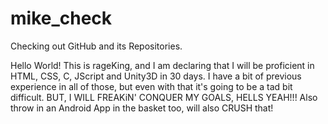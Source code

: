 # mike_check
Checking out GitHub and its Repositories.

Hello World!
This is rageKing, and I am declaring that I will be proficient in HTML, CSS, C, JScript and Unity3D in 30 days.
I have a bit of previous experience in all of those, but even with that it's going to be  a tad bit difficult. 
BUT, I WILL FREAKiN' CONQUER MY GOALS, HELLS YEAH!!!
Also throw in an Android App in the basket too, will also CRUSH that!
